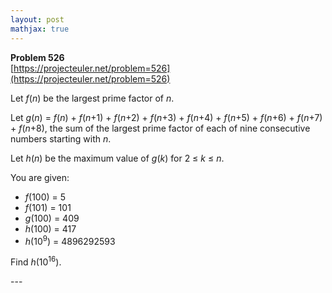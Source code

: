 ```yaml
---
layout: post
mathjax: true
---
```

**Problem 526**  
[https://projecteuler.net/problem=526](https://projecteuler.net/problem=526)

<p>Let <var>f</var>(<var>n</var>) be the largest prime factor of <var>n</var>.</p>
<p>Let <var>g</var>(<var>n</var>) = <var>f</var>(<var>n</var>) + <var>f</var>(<var>n</var>+1) + <var>f</var>(<var>n</var>+2) + <var>f</var>(<var>n</var>+3) + <var>f</var>(<var>n</var>+4) + <var>f</var>(<var>n</var>+5) + <var>f</var>(<var>n</var>+6) + <var>f</var>(<var>n</var>+7) + <var>f</var>(<var>n</var>+8), the sum of the largest prime factor of each of nine consecutive numbers starting with <var>n</var>.</p>
<p>Let <var>h</var>(<var>n</var>) be the maximum value of <var>g</var>(<var>k</var>) for 2 ≤ <var>k</var> ≤ <var>n</var>.</p>
<p>You are given:</p>
<ul><li><var>f</var>(100) = 5</li>
<li><var>f</var>(101) = 101</li>
<li><var>g</var>(100) = 409</li>
<li><var>h</var>(100) = 417</li>
<li><var>h</var>(10<sup>9</sup>) = 4896292593</li></ul>
<p>Find <var>h</var>(10<sup>16</sup>).</p>
---
